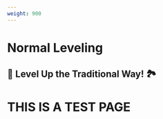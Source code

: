 ```yaml
---
weight: 900
---
```


# Normal Leveling

## 🧗 Level Up the Traditional Way! 🏞️

# THIS IS A TEST PAGE
